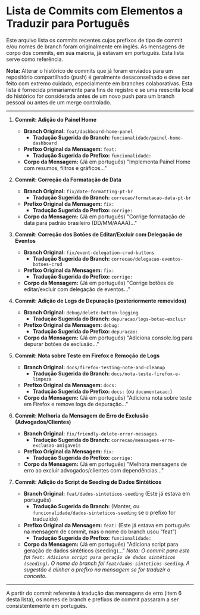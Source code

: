 # Lista de Commits com Elementos a Traduzir para Português

Este arquivo lista os commits recentes cujos prefixos de tipo de commit e/ou nomes de branch foram originalmente em inglês. As mensagens de corpo dos commits, em sua maioria, já estavam em português. Esta lista serve como referência.

**Nota:** Alterar o histórico de commits que já foram enviados para um repositório compartilhado (push) é geralmente desaconselhado e deve ser feito com extremo cuidado, especialmente em branches colaborativas. Esta lista é fornecida primariamente para fins de registro e se uma reescrita local do histórico for considerada antes de um novo push para um branch pessoal ou antes de um merge controlado.

---

1.  **Commit: Adição do Painel Home**
    *   **Branch Original:** `feat/dashboard-home-panel`
        *   **Tradução Sugerida do Branch:** `funcionalidade/painel-home-dashboard`
    *   **Prefixo Original da Mensagem:** `feat:`
        *   **Tradução Sugerida do Prefixo:** `funcionalidade:`
    *   **Corpo da Mensagem:** (Já em português) "Implementa Painel Home com resumos, filtros e gráficos..."

2.  **Commit: Correção da Formatação de Data**
    *   **Branch Original:** `fix/date-formatting-pt-br`
        *   **Tradução Sugerida do Branch:** `correcao/formatacao-data-pt-br`
    *   **Prefixo Original da Mensagem:** `fix:`
        *   **Tradução Sugerida do Prefixo:** `corrige:`
    *   **Corpo da Mensagem:** (Já em português) "Corrige formatação de data para padrão brasileiro (DD/MM/AAAA)..."

3.  **Commit: Correção dos Botões de Editar/Excluir com Delegação de Eventos**
    *   **Branch Original:** `fix/event-delegation-crud-buttons`
        *   **Tradução Sugerida do Branch:** `correcao/delegacao-eventos-botoes-crud`
    *   **Prefixo Original da Mensagem:** `fix:`
        *   **Tradução Sugerida do Prefixo:** `corrige:`
    *   **Corpo da Mensagem:** (Já em português) "Corrige botões de editar/excluir com delegação de eventos..."

4.  **Commit: Adição de Logs de Depuração (posteriormente removidos)**
    *   **Branch Original:** `debug/delete-button-logging`
        *   **Tradução Sugerida do Branch:** `depuracao/logs-botao-excluir`
    *   **Prefixo Original da Mensagem:** `debug:`
        *   **Tradução Sugerida do Prefixo:** `depuracao:`
    *   **Corpo da Mensagem:** (Já em português) "Adiciona console.log para depurar botões de exclusão..."

5.  **Commit: Nota sobre Teste em Firefox e Remoção de Logs**
    *   **Branch Original:** `docs/firefox-testing-note-and-cleanup`
        *   **Tradução Sugerida do Branch:** `docs/nota-teste-firefox-e-limpeza`
    *   **Prefixo Original da Mensagem:** `docs:`
        *   **Tradução Sugerida do Prefixo:** `docs:` (ou `documentacao:`)
    *   **Corpo da Mensagem:** (Já em português) "Adiciona nota sobre teste em Firefox e remove logs de depuração..."

6.  **Commit: Melhoria da Mensagem de Erro de Exclusão (Advogados/Clientes)**
    *   **Branch Original:** `fix/friendly-delete-error-messages`
        *   **Tradução Sugerida do Branch:** `correcao/mensagens-erro-exclusao-amigaveis`
    *   **Prefixo Original da Mensagem:** `fix:`
        *   **Tradução Sugerida do Prefixo:** `corrige:`
    *   **Corpo da Mensagem:** (Já em português) "Melhora mensagens de erro ao excluir advogados/clientes com dependências..."

7.  **Commit: Adição do Script de Seeding de Dados Sintéticos**
    *   **Branch Original:** `feat/dados-sinteticos-seeding` (Este já estava em português)
        *   **Tradução Sugerida do Branch:** (Manter, ou `funcionalidade/dados-sinteticos-seeding` se o prefixo for traduzido)
    *   **Prefixo Original da Mensagem:** `feat:` (Este já estava em português na mensagem de commit, mas o nome do branch usou "feat")
        *   **Tradução Sugerida do Prefixo:** `funcionalidade:`
    *   **Corpo da Mensagem:** (Já em português) "Adiciona script para geração de dados sintéticos (seeding)..."
        *Nota: O commit para este foi `feat: Adiciona script para geração de dados sintéticos (seeding)`. O nome do branch foi `feat/dados-sinteticos-seeding`. A sugestão é alinhar o prefixo na mensagem se for traduzir o conceito.*

---
A partir do commit referente à tradução das mensagens de erro (item 6 desta lista), os nomes de branch e prefixos de commit passaram a ser consistentemente em português.

